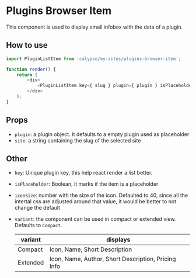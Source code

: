 # Plugins Browser Item

This component is used to display small infobox with the data of a plugin.

## How to use

```js
import PluginListItem from 'calypso/my-sites/plugins-browser-item';

function render() {
	return (
		<div>
			<PluginListItem key={ slug } plugin={ plugin } isPlaceholder site={ site } />
		</div>
	);
}
```

## Props

- `plugin`: a plugin object. It defaults to a empty plugin used as placeholder
- `site`: a string containing the slug of the selected site

## Other

- `key`: Unique plugin key, this help react render a list better.
- `isPlaceholder`: Boolean, it marks if the item is a placeholder
- `iconSize`: number with the size of the icon. Defaulted to 40, since all the intertal css are adjusted around that value, it would be better to not change the default
- `variant`: the component can be used in compact or extended view. Defaults to `Compact`.

  | variant        | displays                                                                  |
  | -------------- | ------------------------------------------------------------------------- |
  | Compact        | Icon, Name, Short Description
  | Extended       | Icon, Name, Author, Short Description, Pricing Info              |
